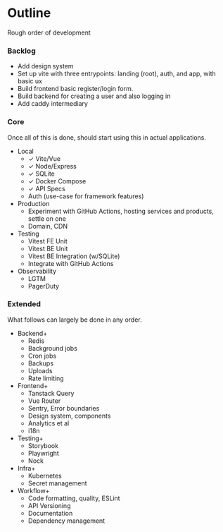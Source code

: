 # Outline

Rough order of development

### Backlog
* Add design system
* Set up vite with three entrypoints: landing (root), auth, and app, with basic ux
* Build frontend basic register/login form.
* Build backend for creating a user and also logging in
* Add caddy intermediary

### Core
Once all of this is done, should start using this in actual applications.

* Local
    * ✓ Vite/Vue
    * ✓ Node/Express
    * ✓ SQLite
    * ✓ Docker Compose
    * ✓ API Specs
    * Auth (use-case for framework features)
* Production
    * Experiment with GitHub Actions, hosting services and products, settle on one
    * Domain, CDN
* Testing
    * Vitest FE Unit
    * Vitest BE Unit
    * Vitest BE Integration (w/SQLite)
    * Integrate with GitHub Actions
* Observability
    * LGTM
    * PagerDuty

### Extended
What follows can largely be done in any order.

* Backend+
    * Redis
    * Background jobs
    * Cron jobs
    * Backups
    * Uploads
    * Rate limiting
* Frontend+
    * Tanstack Query
    * Vue Router
    * Sentry, Error boundaries
    * Design system, components
    * Analytics et al
    * i18n
* Testing+
    * Storybook
    * Playwright
    * Nock
* Infra+
    * Kubernetes
    * Secret management
* Workflow+
    * Code formatting, quality, ESLint
    * API Versioning
    * Documentation
    * Dependency management
